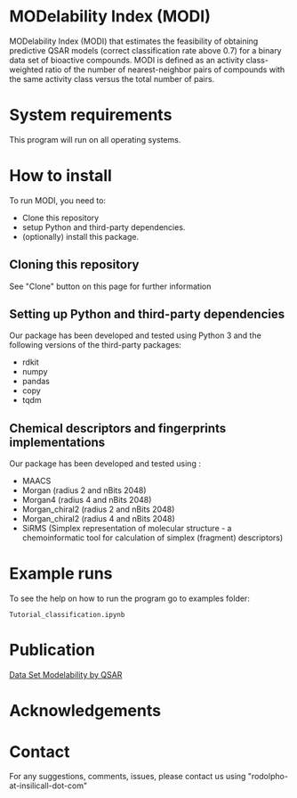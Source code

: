 # MODelability Index (MODI)

MODelability Index (MODI) that estimates the feasibility of obtaining predictive QSAR models (correct classification rate above 0.7) for a binary data set of bioactive compounds. MODI is defined as an activity class-weighted ratio of the number of nearest-neighbor pairs of compounds with the same activity class versus the total number of pairs.

# System requirements
This program will run on all operating systems.

# How to install
To run MODI, you need to:
* Clone this repository
* setup Python and third-party dependencies.
* (optionally) install this package.

## Cloning this repository
See "Clone" button on this page for further information

## Setting up Python and third-party dependencies
Our package has been developed and tested using Python 3 and the following
versions of the third-party packages:
* rdkit
* numpy
* pandas
* copy
* tqdm

## Chemical descriptors and fingerprints implementations
Our package has been developed and tested using :
* MAACS 
* Morgan (radius 2 and nBits 2048)
* Morgan4 (radius 4 and nBits 2048)
* Morgan_chiral2 (radius 2 and nBits 2048)
* Morgan_chiral2 (radius 4 and nBits 2048)
* SiRMS (Simplex representation of molecular structure - a chemoinformatic tool for calculation of simplex (fragment) descriptors)

# Example runs

To see the help on how to run the program go to examples folder:
``` 
Tutorial_classification.ipynb
```


# Publication
[Data Set Modelability by QSAR](https://pubs.acs.org/doi/10.1021/ci400572x)

# Acknowledgements


# Contact
For any suggestions, comments, issues, please contact us using "rodolpho-at-insilicall-dot-com"